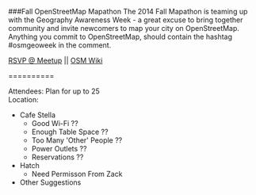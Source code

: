 ###Fall OpenStreetMap Mapathon
The 2014 Fall Mapathon is teaming up with the Geography Awareness Week - a great excuse to bring together community and invite newcomers to map your city on OpenStreetMap. Anything you commit to OpenStreetMap, should contain the hashtag #osmgeoweek in the comment.

[RSVP @ Meetup](http://www.meetup.com/Code4HR/events/213694792/) || [OSM Wiki](http://wiki.openstreetmap.org/wiki/Mapathon/OSM_Geo_Week_2014)

==========

Attendees: Plan for up to 25  
Location:
  * Cafe Stella
    * Good Wi-Fi ??
    * Enough Table Space ??
    * Too Many 'Other' People ??
    * Power Outlets ??
    * Reservations ??
  * Hatch
    * Need Permisson From Zack
  * Other Suggestions
